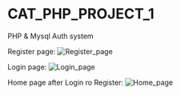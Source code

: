 # CAT_PHP_PROJECT_1
PHP &amp; Mysql Auth system

Register page:
![Register_page](https://github.com/mosb7/CAT_PHP_PROJECT_1/blob/main/image_1/Register_page.png)

Login page:
![Login_page](https://github.com/mosb7/CAT_PHP_PROJECT_1/blob/main/image_1/Login_page.png)

Home page after Login ro Register:
![Home_page](https://github.com/mosb7/CAT_PHP_PROJECT_1/blob/main/image_1/home_after_login_or_register.png)


